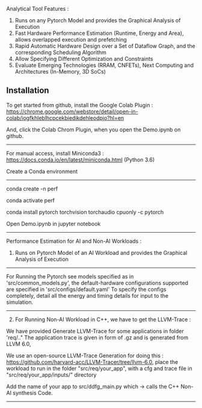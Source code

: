 Analytical Tool Features :

1. Runs on any Pytorch Model and provides the Graphical Analysis of Execution
2. Fast Hardware Performance Estimation (Runtime, Energy and Area), allows overlapped execution and prefetching
3. Rapid Automatic Hardware Design over a Set of Dataflow Graph, and the corresponding Scheduling Algorithm
4. Allow Specifying Different Optimization and Constraints
5. Evaluate Emerging Technologies (RRAM, CNFETs), Next Computing and Architectures (In-Memory, 3D SoCs)

## Installation

To get started from github, install the Google Colab Plugin : https://chrome.google.com/webstore/detail/open-in-colab/iogfkhleblhcpcekbiedikdehleodpjo?hl=en

And, click the Colab Chrom Plugin, when you open the Demo.ipynb on github.

---

For manual access, install Miniconda3 : https://docs.conda.io/en/latest/miniconda.html (Python 3.6)

Create a Conda environment

---
conda create -n perf

conda activate perf 

conda install pytorch torchvision torchaudio cpuonly -c pytorch

Open Demo.ipynb in jupyter notebook

---
Performance Estimation for AI and Non-AI Workloads :

1. Runs on Pytorch Model of an AI Workload and provides the Graphical Analysis of Execution
---

For Running the Pytorch see models specified as in 'src/common_models.py', the default-hardware configurations supported are specified in 'src/configs/default.yaml'
To specify the configs completely, detail all the energy and timing details for input to the simulation.

---


2. For Running Non-AI Workload in C++, we have to get the LLVM-Trace :

We have provided Generate LLVM-Trace for some applications in folder 'req/.."
The application trace is given in form of .gz and is generated from LLVM 6.0,

We use an open-source LLVM-Trace Generation for doing this : https://github.com/harvard-acc/LLVM-Tracer/tree/llvm-6.0, place the workload to run in the folder "src/req/your_app", with a cfg and trace file in "src/req/your_app/inputs/" directory

Add the name of your app to src/ddfg_main.py which -> calls the C++ Non-AI synthesis Code. 

---
